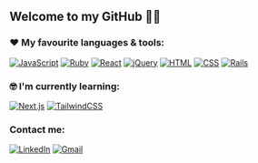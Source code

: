 ## Welcome to my GitHub 👋🤠

### ❤ My favourite languages & tools:
[![JavaScript](https://img.shields.io/badge/JavaScript-F7DF1E?logo=javascript&logoColor=000)](#) [![Ruby](https://img.shields.io/badge/Ruby-%23CC342D.svg?&logo=ruby&logoColor=white)](#) [![React](https://img.shields.io/badge/React-%2320232a.svg?logo=react&logoColor=%2361DAFB)](#) [![jQuery](https://img.shields.io/badge/jQuery-0769AD?logo=jquery&logoColor=fff)](#) [![HTML](https://img.shields.io/badge/HTML-%23E34F26.svg?logo=html5&logoColor=white)](#) [![CSS](https://img.shields.io/badge/CSS-1572B6?logo=css3&logoColor=fff)](#) [![Rails](https://img.shields.io/badge/Rails-%23CC0000.svg?logo=ruby-on-rails&logoColor=white)](#)

### 🤓 I'm currently learning:
[![Next.js](https://img.shields.io/badge/Next.js-black?logo=next.js&logoColor=white)](#) [![TailwindCSS](https://img.shields.io/badge/Tailwind%20CSS-%2338B2AC.svg?logo=tailwind-css&logoColor=white)](#)

### Contact me:
[![LinkedIn](https://img.shields.io/badge/Linkedin-%230077B5.svg?logo=linkedin&logoColor=white)](https://www.linkedin.com/in/kyle-mcparland) [![Gmail](https://img.shields.io/badge/Gmail-D14836?logo=gmail&logoColor=white)](mailto:kylemcparland@gmail.com)



<!--
**kylemcparland/kylemcparland** is a ✨ _special_ ✨ repository because its `README.md` (this file) appears on your GitHub profile.

Here are some ideas to get you started:

- 🔭 I’m currently working on ...
- 🌱 I’m currently learning ...
- 👯 I’m looking to collaborate on ...
- 🤔 I’m looking for help with ...
- 💬 Ask me about ...
- 📫 How to reach me: ...
- 😄 Pronouns: ...
- ⚡ Fun fact: ...
-->

